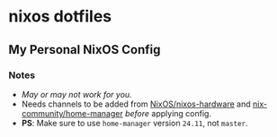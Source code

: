 # nixos dotfiles

## My Personal NixOS Config

### Notes
- _May or may not work for you._
- Needs channels to be added from [NixOS/nixos-hardware](https://github.com/NixOS/nixos-hardware) and [nix-community/home-manager](https://github.com/nix-community/home-manager) _before_ applying config.
- **PS**: Make sure to use `home-manager` version `24.11`, not `master`.
